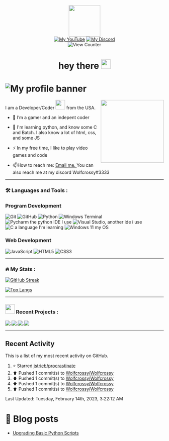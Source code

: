 <div id="header" align="center">
  <img src="https://media.giphy.com/media/M9gbBd9nbDrOTu1Mqx/giphy.gif" width="100"/>
</div>

<div id="badges" align=center>
  <a href="https://www.youtube.com/@diamondbroplayz8140"><img src="https://img.shields.io/badge/YouTube-%23FF0000.svg?style=for-the-badge&logo=YouTube&logoColor=white" alt="My YouTube"></a>
  <a href="https://discord.gg/wfSePnUxRe"><img src="https://img.shields.io/badge/Discord-%235865F2.svg?style=for-the-badge&logo=discord&logoColor=white" alt="My Discord"></a>
</div>

<div id="views" align=center>
     <img src="https://komarev.com/ghpvc/?username=Wolfcrossy&style=flat-square&color=blue" alt="View Counter"/>
</div>

<div id="hello" align=center>
   <h1>
     hey there
     <img src="https://media.giphy.com/media/hvRJCLFzcasrR4ia7z/giphy.gif" width="30px"/>
   </h1>
</div>

# ![My profile banner](https://github.com/Wolfcrossy/Wolfcrossy/blob/main/Blue%20Pink%20Gradient%20Fashion%20Banner.png)

I am a Developer/Coder <img src="https://media.giphy.com/media/WUlplcMpOCEmTGBtBW/giphy.gif" width="30"> from the USA. <img align='right' src='https://user-images.githubusercontent.com/5713670/87202985-820dcb80-c2b6-11ea-9f56-7ec461c497c3.gif' width='200'>

- :telescope: I’m a gamer and an indepent coder

- :seedling: I'm learning python, and know some C and Batch. I also know a lot of html, css, and some JS

- :zap: In my free time, I like to play video games and code

- :mailbox:How to reach me: [Email me. ](mailto:DiamondBroPlayz@proton.me?subject=A%20question%20regarding%20your%20github&body=I%20was%20looking%20at%20your%20github%20and%20have%20a%20question%2C%20) You can also reach me at my discord Wolfcrossy#3333

---

### :hammer_and_wrench: Languages and Tools :

### Program Development
![Git](https://img.shields.io/badge/git-%23F05033.svg?style=for-the-badge&logo=git&logoColor=white)
![GitHub](https://img.shields.io/badge/github-%23121011.svg?style=for-the-badge&logo=github&logoColor=white)
![Python](https://img.shields.io/badge/python-3670A0?style=for-the-badge&logo=python&logoColor=ffdd54)
![Windows Terminal](https://img.shields.io/badge/Windows%20Terminal-%234D4D4D.svg?style=for-the-badge&logo=windows-terminal&logoColor=white)
![Pycharm the python IDE I use](https://img.shields.io/badge/pycharm-143?style=for-the-badge&logo=pycharm&logoColor=black&color=black&labelColor=green)
![Visual Studio, another ide i use](https://img.shields.io/badge/Visual%20Studio-5C2D91.svg?style=for-the-badge&logo=visual-studio&logoColor=white)
![C a language I'm learning](https://img.shields.io/badge/c-%2300599C.svg?style=for-the-badge&logo=c&logoColor=white)
![Windows 11 my OS](https://img.shields.io/badge/Windows%2011-%230079d5.svg?style=for-the-badge&logo=Windows%2011&logoColor=white)

### Web Development
![JavaScript](https://img.shields.io/badge/javascript-%23323330.svg?style=for-the-badge&logo=javascript&logoColor=%23F7DF1E)
![HTML5](https://img.shields.io/badge/html5-%23E34F26.svg?style=for-the-badge&logo=html5&logoColor=white)
![CSS3](https://img.shields.io/badge/css3-%231572B6.svg?style=for-the-badge&logo=css3&logoColor=white)

---

### :fire: My Stats :

[![GitHub Streak](http://github-readme-streak-stats.herokuapp.com?user=Wolfcrossy&theme=tokyonight)](https://git.io/streak-stats)

[![Top Langs](https://github-readme-stats-git-masterrstaa-rickstaa.vercel.app/api/top-langs/?username=Wolfcrossy&show_icons=true&theme=tokyonight)](https://github.com/anuraghazra/github-readme-stats)

---

### <img src="https://media.giphy.com/media/WUlplcMpOCEmTGBtBW/giphy.gif" width="30"> Recent Projects :

<a href="https://github.com/Wolfcrossy/Wolfcrossy">
  <img align="center" src="https://github-readme-stats-git-masterrstaa-rickstaa.vercel.app/api/pin/?username=Wolfcrossy&theme=github_dark&hide_border=true&repo=Wolfcrossy"/>
</a>
<a href="https://github.com/Wolfcrossy/RocketAltitudeCalculator">
  <img align="center" src="https://github-readme-stats.zohan.tech/api/pin/?username=Wolfcrossy&theme=github_dark&hide_border=true&repo=RocketAltitudeCalculator"/>
</a>
<a href="https://github.com/Wolfcrossy/batch-virus">
  <img align="center" src="https://github-readme-stats.vercel.app/api/pin/?username=Wolfcrossy&theme=github_dark&hide_border=true&repo=batch-virus"/>
</a>
<a href="https://github.com/wavysblog/wavysblog.github.io">
  <img align="center" src="https://github-readme-stats.vercel.app/api/pin/?username=wavysblog&theme=github_dark&hide_border=true&repo=wavysblog.github.io"/>
</a>

---

## Recent Activity

This is a list of my most recent activity on GitHub.

<!--RECENT_ACTIVITY:start-->
1. ⭐ Starred [jstrieb/procrastinate](https://github.com/jstrieb/procrastinate)<br>
2. ⬆️ Pushed 1 commit(s) to [Wolfcrossy/Wolfcrossy](https://github.com/Wolfcrossy/Wolfcrossy)<br>
3. ⬆️ Pushed 1 commit(s) to [Wolfcrossy/Wolfcrossy](https://github.com/Wolfcrossy/Wolfcrossy)<br>
4. ⬆️ Pushed 1 commit(s) to [Wolfcrossy/Wolfcrossy](https://github.com/Wolfcrossy/Wolfcrossy)<br>
5. ⬆️ Pushed 1 commit(s) to [Wolfcrossy/Wolfcrossy](https://github.com/Wolfcrossy/Wolfcrossy)<br>
<!--RECENT_ACTIVITY:end-->

<!--RECENT_ACTIVITY:last_update-->
Last Updated: Tuesday, February 14th, 2023, 3:22:12 AM
<!--RECENT_ACTIVITY:last_update_end-->

# 📖 Blog posts
<!-- BLOG-POST-LIST:START -->
- [Upgrading Basic Python Scripts](https://dev.to/wolfcrossy/upgrading-basic-python-scripts-278h)
<!-- BLOG-POST-LIST:END -->
